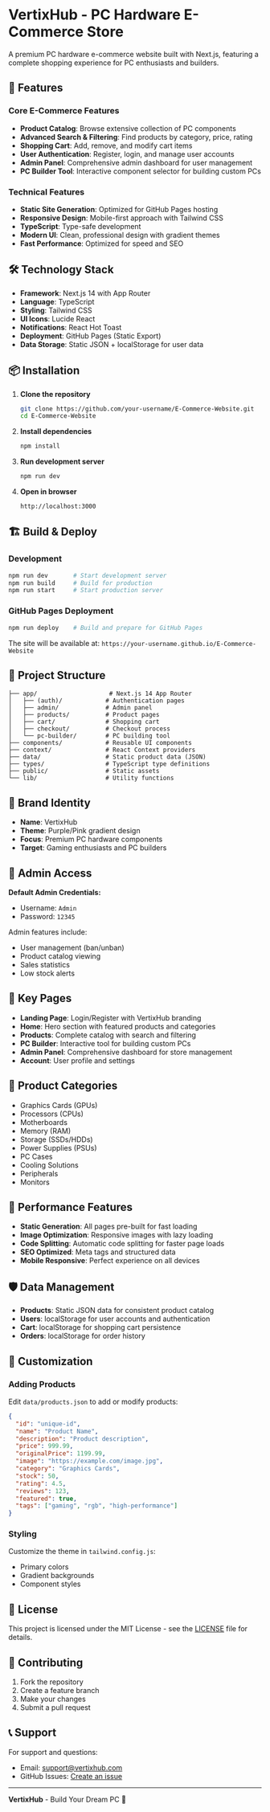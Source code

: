 # VertixHub - PC Hardware E-Commerce Store

A premium PC hardware e-commerce website built with Next.js, featuring a complete shopping experience for PC enthusiasts and builders.

## 🚀 Features

### Core E-Commerce Features
- **Product Catalog**: Browse extensive collection of PC components
- **Advanced Search & Filtering**: Find products by category, price, rating
- **Shopping Cart**: Add, remove, and modify cart items
- **User Authentication**: Register, login, and manage user accounts
- **Admin Panel**: Comprehensive admin dashboard for user management
- **PC Builder Tool**: Interactive component selector for building custom PCs

### Technical Features
- **Static Site Generation**: Optimized for GitHub Pages hosting
- **Responsive Design**: Mobile-first approach with Tailwind CSS
- **TypeScript**: Type-safe development
- **Modern UI**: Clean, professional design with gradient themes
- **Fast Performance**: Optimized for speed and SEO

## 🛠️ Technology Stack

- **Framework**: Next.js 14 with App Router
- **Language**: TypeScript
- **Styling**: Tailwind CSS
- **UI Icons**: Lucide React
- **Notifications**: React Hot Toast
- **Deployment**: GitHub Pages (Static Export)
- **Data Storage**: Static JSON + localStorage for user data

## 📦 Installation

1. **Clone the repository**
   ```bash
   git clone https://github.com/your-username/E-Commerce-Website.git
   cd E-Commerce-Website
   ```

2. **Install dependencies**
   ```bash
   npm install
   ```

3. **Run development server**
   ```bash
   npm run dev
   ```

4. **Open in browser**
   ```
   http://localhost:3000
   ```

## 🏗️ Build & Deploy

### Development
```bash
npm run dev       # Start development server
npm run build     # Build for production
npm run start     # Start production server
```

### GitHub Pages Deployment
```bash
npm run deploy    # Build and prepare for GitHub Pages
```

The site will be available at: `https://your-username.github.io/E-Commerce-Website`

## 📁 Project Structure

```
├── app/                    # Next.js 14 App Router
│   ├── (auth)/            # Authentication pages
│   ├── admin/             # Admin panel
│   ├── products/          # Product pages
│   ├── cart/              # Shopping cart
│   ├── checkout/          # Checkout process
│   └── pc-builder/        # PC building tool
├── components/            # Reusable UI components
├── context/               # React Context providers
├── data/                  # Static product data (JSON)
├── types/                 # TypeScript type definitions
├── public/                # Static assets
└── lib/                   # Utility functions
```

## 🎨 Brand Identity

- **Name**: VertixHub
- **Theme**: Purple/Pink gradient design
- **Focus**: Premium PC hardware components
- **Target**: Gaming enthusiasts and PC builders

## 🔐 Admin Access

**Default Admin Credentials:**
- Username: `Admin`
- Password: `12345`

Admin features include:
- User management (ban/unban)
- Product catalog viewing
- Sales statistics
- Low stock alerts

## 📱 Key Pages

- **Landing Page**: Login/Register with VertixHub branding
- **Home**: Hero section with featured products and categories
- **Products**: Complete catalog with search and filtering
- **PC Builder**: Interactive tool for building custom PCs
- **Admin Panel**: Comprehensive dashboard for store management
- **Account**: User profile and settings

## 🎯 Product Categories

- Graphics Cards (GPUs)
- Processors (CPUs)
- Motherboards
- Memory (RAM)
- Storage (SSDs/HDDs)
- Power Supplies (PSUs)
- PC Cases
- Cooling Solutions
- Peripherals
- Monitors

## 🚀 Performance Features

- **Static Generation**: All pages pre-built for fast loading
- **Image Optimization**: Responsive images with lazy loading
- **Code Splitting**: Automatic code splitting for faster page loads
- **SEO Optimized**: Meta tags and structured data
- **Mobile Responsive**: Perfect experience on all devices

## 🛡️ Data Management

- **Products**: Static JSON data for consistent product catalog
- **Users**: localStorage for user accounts and authentication
- **Cart**: localStorage for shopping cart persistence
- **Orders**: localStorage for order history

## 🔧 Customization

### Adding Products
Edit `data/products.json` to add or modify products:

```json
{
  "id": "unique-id",
  "name": "Product Name",
  "description": "Product description",
  "price": 999.99,
  "originalPrice": 1199.99,
  "image": "https://example.com/image.jpg",
  "category": "Graphics Cards",
  "stock": 50,
  "rating": 4.5,
  "reviews": 123,
  "featured": true,
  "tags": ["gaming", "rgb", "high-performance"]
}
```

### Styling
Customize the theme in `tailwind.config.js`:
- Primary colors
- Gradient backgrounds
- Component styles

## 📄 License

This project is licensed under the MIT License - see the [LICENSE](LICENSE) file for details.

## 🤝 Contributing

1. Fork the repository
2. Create a feature branch
3. Make your changes
4. Submit a pull request

## 📞 Support

For support and questions:
- Email: support@vertixhub.com
- GitHub Issues: [Create an issue](https://github.com/your-username/E-Commerce-Website/issues)

---

**VertixHub** - Build Your Dream PC 🚀
